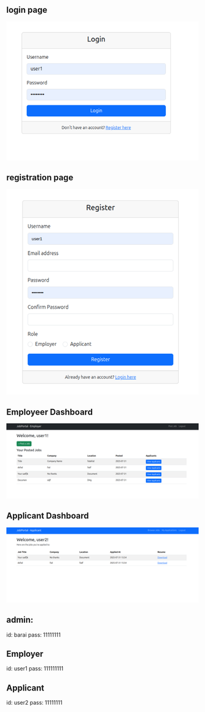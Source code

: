 ## login page
![alt text](img/login.png)

## registration page
![alt text](img/register.png)


## Employeer Dashboard
![alt text](img/employer_db.png)

## Applicant Dashboard
![alt text](img/applicant_db.png)



## admin: 
id: barai 
pass: 11111111

## Employer
id: user1 
pass: 111111111

## Applicant
id: user2 
pass: 11111111